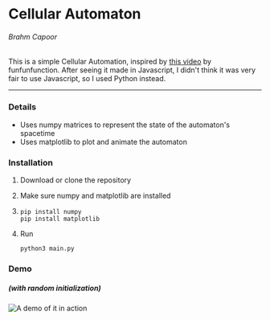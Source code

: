 # Cellular Automaton
###### Brahm Capoor

This is a simple Cellular Automation, inspired by [this video](https://www.youtube.com/watch?v=bc-fVdbjAwk) by funfunfunction. After seeing it made in Javascript, I didn't think it was very fair to use Javascript, so I used Python instead.

---

### Details
* Uses numpy matrices to represent the state of the automaton's spacetime
* Uses matplotlib to plot and animate the automaton

### Installation
1. Download or clone the repository
2. Make sure numpy and matplotlib are installed
3.
    ```
    pip install numpy
    pip install matplotlib
    ```

4. Run

    ```
    python3 main.py
    ```

### Demo
##### (with random initialization)
![A demo of it in action](https://github.com/brahmcapoor/cellular-automata/blob/master/Demo.gif)

